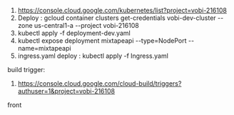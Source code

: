 1. https://console.cloud.google.com/kubernetes/list?project=vobi-216108
2. Deploy : gcloud container clusters get-credentials  vobi-dev-cluster --zone us-central1-a --project vobi-216108
3. kubectl apply -f deployment-dev.yaml
4. kubectl expose deployment mixtapeapi --type=NodePort --name=mixtapeapi
5. ingress.yaml deploy :  kubectl apply -f Ingress.yaml

build trigger:
1. https://console.cloud.google.com/cloud-build/triggers?authuser=1&project=vobi-216108


front
